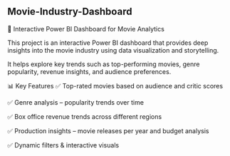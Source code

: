 ## Movie-Industry-Dashboard
🚀 Interactive Power BI Dashboard for Movie Analytics

This project is an interactive Power BI dashboard that provides deep insights into the movie industry using data visualization and storytelling.

It helps explore key trends such as top-performing movies, genre popularity, revenue insights, and audience preferences.

📊 Key Features
✅ Top-rated movies based on audience and critic scores

✅ Genre analysis – popularity trends over time

✅ Box office revenue trends across different regions

✅ Production insights – movie releases per year and budget analysis

✅ Dynamic filters & interactive visuals
